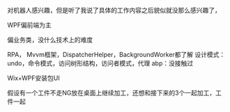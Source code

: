 对机器人感兴趣，但是听了我说了具体的工作内容之后貌似就没那么感兴趣了，

WPF偏前端为主

偏业务类，没什么技术上的难度

RPA，
Mvvm框架，DispatcherHelper，BackgroundWorker都了解
设计模式：undo，命令模式，访问树形结构，访问者模式，代理
abp：没接触过

Wix+WPF安装包UI

假设有一个工件不走NG放在桌面上继续加工，还想和接下来的3个一起加工，工件一起